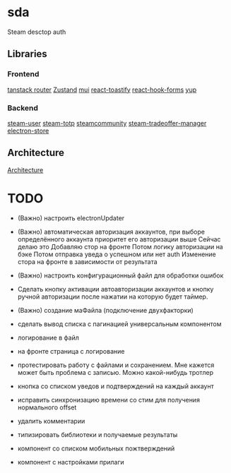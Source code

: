 # sda

Steam desctop auth

## Libraries

### Frontend

[tanstack router](https://tanstack.com/router/latest/docs/framework/react/quick-start)
[Zustand](https://zustand-demo.pmnd.rs/)
[mui](https://mui.com/)
[react-toastify](https://www.npmjs.com/package/react-toastify)
[react-hook-forms](https://react-hook-form.com/)
[yup](https://www.npmjs.com/package/yup)

### Backend

[steam-user](https://github.com/DoctorMcKay/node-steam-session)
[steam-totp](https://github.com/DoctorMcKay/node-steam-totp)
[steamcommunity](https://github.com/DoctorMcKay/node-steamcommunity)
[steam-tradeoffer-manager](https://github.com/DoctorMcKay/node-steam-tradeoffer-manager)
[electron-store](https://www.npmjs.com/package/electron-store/v/5.2.0)

## Architecture

[Architecture](https://habr.com/ru/companies/doubletapp/articles/870236/)

# TODO

- (Важно) настроить electronUpdater
- (Важно) автоматическая авторизация аккаунтов, при выборе определённого аккаунта приоритет его авторизации выше
  Сейчас делаю это
  Добавляю стор на фронте
  Потом логику авторизации на бэке
  Потом отправка уведа о успешном или нет auth
  Изменение стора на фронте в зависимости от результата

- (Важно) настроить конфигурационный файл для обработки ошибок
- Сделать кнопку активации автоавторизации аккаунтов
  и кнопку ручной авторизации после нажатии на которую будет таймер.
- (Важно) создание маФайла (подключение двухфакторки)
- сделать вывод списка с пагинацией универсальным компонентом
- логирование в файл
- на фронте страница с логирование
- протестировать работу с файлами и сохранением. Мне кажется может быть проблема с записью. Можно какой-нибудь тротлер
- кнопка со списком уведов и подтверждений на каждый аккаунт
- исправить синхронизацию времени со стим для получения нормального offset
- удалить комментарии
- типизировать библиотеки и получаемые результаты
- компонент со списком мобильных пожтверждений
- компонент с настройками прилаги
